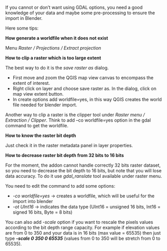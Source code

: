 If you cannot or don’t want using GDAL options, you need a good knowledge of your data and maybe some pre-processing to ensure the import in Blender.

Here some tips:

**How generate a worldfile when it does not exist**

Menu *Raster / Projections / Extract projection*

**How to clip a raster which is too large extent**

The best way to do it is the *save raster as* dialog.

* First move and zoom the QGIS map view canvas to encompass the extent of interest.
* Right click on layer and choose save raster as. In the dialog, click on map view extent button.
* In create options add worldfile=yes, in this way QGIS creates the world file needed for blender import.

Another way to clip a raster is the clipper tool under *Raster menu / Extraction / Clipper*. Think to add –co worldfile=yes option in the gdal command to get the worldfile.

**How to know the raster bit depth**

Just check it in the raster metadata panel in layer properties.

**How to decrease raster bit depth from 32 bits to 16 bits**

For the moment, the addon cannot handle correctly 32 bits raster dataset, so you need to decrease the bit depth to 16 bits, but note that you will lose data accuracy. To do it use *gdal_ranslate* tool available under raster menu.

You need to edit the command to add some options:
* *-co worldfile=yes* -> creates a worldfile, which will be useful for the import into blender
* *-ot UInt16* -> indicates the data type (UInt16 = unsigned 16 bits, Int16 = signed 16 bits, Byte = 8 bits)

You can also add *-scale* option if you want to rescale the pixels values according to the bit depth range capacity. For example if elevation values are from 0 to 350 and your data is in 16 bits (max value = 65535) then just type ***-scale 0 350 0 65535*** (values from 0 to 350 will be stretch from 0 to 65535).